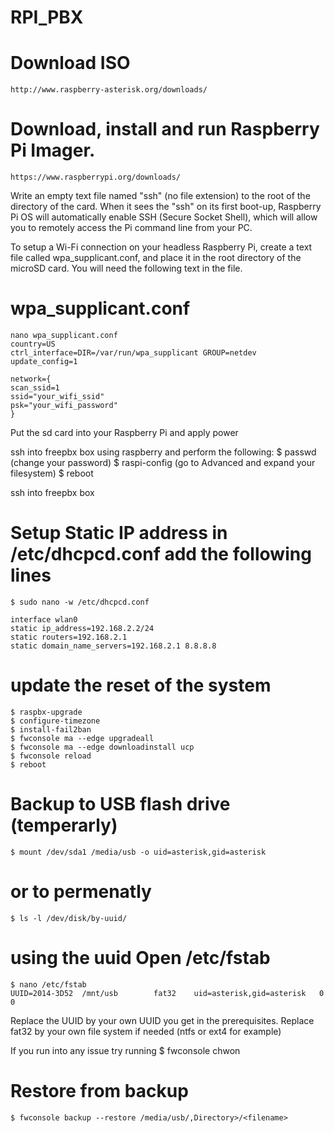 # RPI_PBX

# Download ISO
    http://www.raspberry-asterisk.org/downloads/

# Download, install and run Raspberry Pi Imager.
    https://www.raspberrypi.org/downloads/

Write an empty text file named "ssh" (no file extension) to the root of the directory of the card. When it sees the "ssh" on its first boot-up, Raspberry Pi OS will automatically enable SSH (Secure Socket Shell), which will allow you to remotely access the Pi command line from your PC.

To setup a Wi-Fi connection on your headless Raspberry Pi, create a text file called wpa_supplicant.conf, and place it in the root directory of the microSD card. You will need the following text in the file.

# wpa_supplicant.conf

    nano wpa_supplicant.conf
    country=US
    ctrl_interface=DIR=/var/run/wpa_supplicant GROUP=netdev
    update_config=1

    network={
    scan_ssid=1
    ssid="your_wifi_ssid"
    psk="your_wifi_password"
    }

Put the sd card into your Raspberry Pi and apply power

ssh into freepbx box using raspberry and perform the following:
    $ passwd (change your password)
    $ raspi-config (go to Advanced and expand your filesystem)
    $ reboot

ssh into freepbx box

# Setup Static IP address in /etc/dhcpcd.conf add the following lines
    $ sudo nano -w /etc/dhcpcd.conf
    
    interface wlan0
    static ip_address=192.168.2.2/24
    static routers=192.168.2.1
    static domain_name_servers=192.168.2.1 8.8.8.8

# update the reset of the system
    $ raspbx-upgrade
    $ configure-timezone
    $ install-fail2ban
    $ fwconsole ma --edge upgradeall
    $ fwconsole ma --edge downloadinstall ucp
    $ fwconsole reload
    $ reboot

# Backup to USB flash drive (temperarly)
    $ mount /dev/sda1 /media/usb -o uid=asterisk,gid=asterisk

# or to permenatly

    $ ls -l /dev/disk/by-uuid/

# using the uuid Open /etc/fstab
    $ nano /etc/fstab
    UUID=2014-3D52  /mnt/usb        fat32    uid=asterisk,gid=asterisk   0       0

Replace the UUID by your own UUID you get in the prerequisites. Replace fat32 by your own file system if needed (ntfs or ext4 for example)

If you run into any issue try running
    $ fwconsole chwon

# Restore from backup
    $ fwconsole backup --restore /media/usb/,Directory>/<filename>
